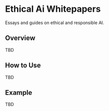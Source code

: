 # Ethical Ai Whitepapers

Essays and guides on ethical and responsible AI.

## Overview
TBD

## How to Use
TBD

## Example
TBD
